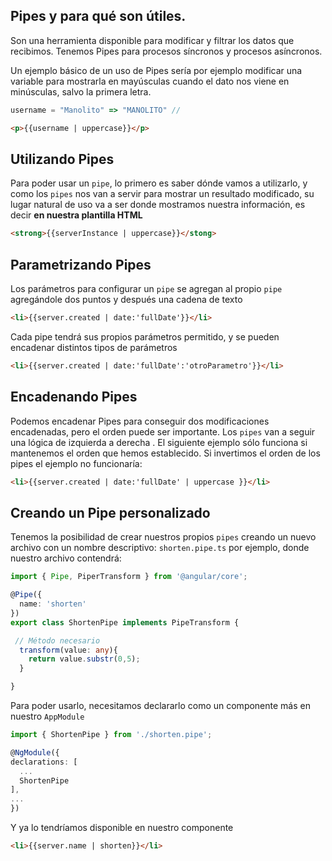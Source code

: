 
## Pipes y para qué son útiles.

Son una herramienta disponible para modificar y filtrar los datos que recibimos. Tenemos Pipes para procesos síncronos y procesos asíncronos. 

Un ejemplo básico de un uso de Pipes sería por ejemplo modificar una variable para mostrarla en mayúsculas cuando el dato nos viene en minúsculas, salvo la primera letra.

```typescript
username = "Manolito" => "MANOLITO" //

```

```html
<p>{{username | uppercase}}</p>
```

## Utilizando Pipes

Para poder usar un `pipe`, lo primero es saber dónde vamos a utilizarlo, y como los `pipes` nos van a servir para mostrar un resultado modificado, su  lugar natural de uso va a ser donde mostramos nuestra información, es decir **en nuestra plantilla HTML**

```html
<strong>{{serverInstance | uppercase}}</stong>
```


## Parametrizando Pipes


Los parámetros para configurar un `pipe` se agregan al propio `pipe` agregándole dos puntos y después una cadena de texto

```html
<li>{{server.created | date:'fullDate'}}</li>
```

Cada pipe tendrá sus propios parámetros permitido, y se pueden encadenar distintos tipos de parámetros
```html
<li>{{server.created | date:'fullDate':'otroParametro'}}</li>
```

## Encadenando Pipes

Podemos encadenar Pipes para conseguir dos modificaciones encadenadas, pero el orden puede ser importante. Los `pipes` van a seguir una lógica de izquierda a derecha . El siguiente ejemplo sólo funciona si mantenemos el orden que hemos establecido. Si invertimos el orden de los pipes el ejemplo no funcionaría:

```html
<li>{{server.created | date:'fullDate' | uppercase }}</li>
```


## Creando un Pipe personalizado

Tenemos la posibilidad de crear nuestros propios `pipes` creando un nuevo archivo con un nombre descriptivo: `shorten.pipe.ts` por ejemplo, donde nuestro archivo contendrá:
```typescript
import { Pipe, PiperTransform } from '@angular/core';

@Pipe({
  name: 'shorten'
})
export class ShortenPipe implements PipeTransform {

 // Método necesario
  transform(value: any){
    return value.substr(0,5);
  }

}
```

Para poder usarlo, necesitamos declararlo como un componente más en nuestro `AppModule`

```typescript
import { ShortenPipe } from './shorten.pipe';

@NgModule({
declarations: [
  ...
  ShortenPipe
],
...
})
```

Y ya lo tendríamos disponible en nuestro componente

```html
<li>{{server.name | shorten}}</li>
```
